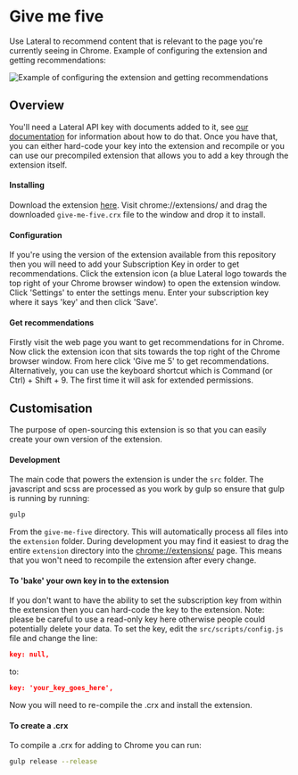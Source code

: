 # Give me five

Use Lateral to recommend content that is relevant to the page you're currently seeing in Chrome. Example of configuring the extension and getting recommendations:

![Example of configuring the extension and getting recommendations](https://i.imgur.com/Y5e6mOg.gif)  

## Overview

You'll need a Lateral API key with documents added to it, see [our documentation](https://lateral.io/docs/api#adding-documents) for information about how to do that. Once you have that, you can either hard-code your key into the extension and recompile or you can use our precompiled extension that allows you to add a key through the extension itself.

#### Installing

Download the extension [here](give-me-five.crx?raw=true). Visit chrome://extensions/ and drag the downloaded `give-me-five.crx` file to the window and drop it to install. 

#### Configuration

If you're using the version of the extension available from this repository then you will need to add your Subscription Key in order to get recommendations. Click the extension icon (a blue Lateral logo towards the top right of your Chrome browser window) to open the extension window. Click 'Settings' to enter the settings menu. Enter your subscription key where it says 'key' and then click 'Save'. 

#### Get recommendations

Firstly visit the web page you want to get recommendations for in Chrome. Now click the extension icon that sits towards the top right of the Chrome browser window. From here click 'Give me 5' to get recommendations. Alternatively, you can use the keyboard shortcut which is Command (or Ctrl) + Shift + 9. The first time it will ask for extended permissions.

## Customisation

The purpose of open-sourcing this extension is so that you can easily create your own version of the extension. 

#### Development

The main code that powers the extension is under the `src` folder. The javascript and scss are processed as you work by gulp so ensure that gulp is running by running:

```bash
gulp 
```

From the `give-me-five` directory. This will automatically process all files into the `extension` folder. During development you may find it easiest to drag the entire `extension` directory into the [chrome://extensions/](chrome://extensions/) page. This means that you won't need to recompile the extension after every change.

#### To 'bake' your own key in to the extension

If you don't want to have the ability to set the subscription key from within the extension then you can hard-code the key to the extension. Note: please be careful to use a read-only key here otherwise people could potentially delete your data. To set the key, edit the `src/scripts/config.js` file and change the line:

```json
key: null,
```

to:

```json
key: 'your_key_goes_here',
```

Now you will need to re-compile the .crx and install the extension.

#### To create a .crx

To compile a .crx for adding to Chrome you can run:

```bash
gulp release --release
```
